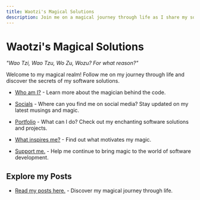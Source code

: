 ```yaml
---
title: Waotzi's Magical Solutions
description: Join me on a magical journey through life as I share my software solutions and inspirations with you.
---
```


# Waotzi's Magical Solutions

_"Wao Tzi, Wao Tzu, Wo Zu, Wozu? For what reason?"_

Welcome to my magical realm! Follow me on my journey through life and discover the secrets of my software solutions.

* [Who am I?](who.md) - Learn more about the magician behind the code.

- [Socials](socials.md) - Where can you find me on social media? Stay updated on my latest musings and magic.

- [Portfolio](portfolio.md) - What can I do? Check out my enchanting software solutions and projects.

* [What inspires me?](flowers.md) - Find out what motivates my magic.

* [Support me.](donate.md) - Help me continue to bring magic to the world of software development.

## Explore my Posts

- [Read my posts here.](posts.md) - Discover my magical journey through life.